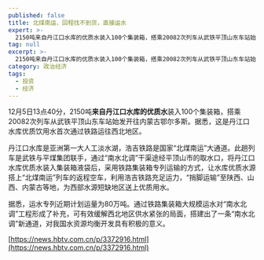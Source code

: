 ```yaml
---
published: false
title: 北煤南运，回程找不到货，直接运水
expert: >-
  2150吨来自丹江口水库的优质水装入100个集装箱，搭乘20082次列车从武铁平顶山东车站始发开往内蒙古鄂尔多斯。据悉，这是丹江口水库优质饮用水首次通过铁路运往西北地区。
tag: null
excerpt: >-
  2150吨来自丹江口水库的优质水装入100个集装箱，搭乘20082次列车从武铁平顶山东车站始发开往内蒙古鄂尔多斯。据悉，这是丹江口水库优质饮用水首次通过铁路运往西北地区。
category: 政治经济
tags:
  - 投资
  - 经济
---
```


12月5日13点40分，2150吨**来自丹江口水库的优质水**装入100个集装箱，搭乘20082次列车从武铁平顶山东车站始发开往内蒙古鄂尔多斯。据悉，这是丹江口水库优质饮用水首次通过铁路运往西北地区。

丹江口水库是亚洲第一大人工淡水湖，浩吉铁路是国家“北煤南运”大通道。此趟列车是武铁与平煤集团联手，通过“南水北调”干渠途经平顶山市的取水口，将丹江口水库优质水装入集装箱液袋后，采用铁路集装箱专列运输的方式，让水库优质水源搭上“北煤南运”列车的返程空车，利用浩吉铁路充足运力，“捎脚运输”至陕西、山西、内蒙古等地，为西部水源短缺地区送上优质用水。

据悉，运水专列近期计划运量为80万吨。通过铁路集装箱大规模运水对“南水北调”工程形成了补充，可有效缓解西北地区供水紧张的局面，搭建出了一条“南水北调”新通道，对我国水资源均衡开发具有积极的意义。

[https://news.hbtv.com.cn/p/3372916.html](https://news.hbtv.com.cn/p/3372916.html)
